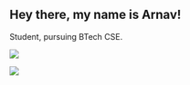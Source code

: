 ## Hey there, my name is Arnav!

Student, pursuing BTech CSE.

<img align="center" src="https://github-readme-stats.vercel.app/api?username=Arnav-2004&show_icons=true&layout=compact&theme=material-palenight&hide_border=true&include_all_commits=true" /> <br>

<img align="center" src="https://github-readme-stats.vercel.app/api/top-langs/?username=Arnav-2004&layout=compact&card_width=443&show_icons=true&show_icons=true&theme=material-palenight&hide_border=true" /> <br>
